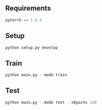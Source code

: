 ## Requirements

``` python
pytorch == 1.6.1
```


## Setup

```python
python setup.py develop
```

## Train

```python
python main.py --mode train
```


## Test

```python
python main.py --mode test --nEpochs 150
```



